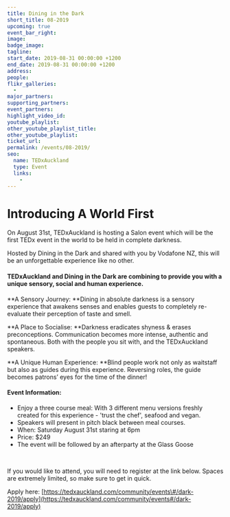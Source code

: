 ```yaml
---
title: Dining in the Dark
short_title: 08-2019
upcoming: true
event_bar_right:
image:
badge_image:
tagline:
start_date: 2019-08-31 00:00:00 +1200
end_date: 2019-08-31 00:00:00 +1200
address:
people:
flikr_galleries:
  -
major_partners:
supporting_partners:
event_partners:
highlight_video_id:
youtube_playlist:
other_youtube_playlist_title:
other_youtube_playlist:
ticket_url:
permalink: /events/08-2019/
seo:
  name: TEDxAuckland
  type: Event
  links:
    -
---
```


# Introducing A World First

On August 31st, TEDxAuckland is hosting a Salon event which will be the first TEDx event in the world to be held in complete darkness.

Hosted by Dining in the Dark and shared with you by Vodafone NZ, this will be an unforgettable experience like no other.

#### TEDxAuckland and Dining in the Dark are combining to provide you with a unique sensory, social and human experience.

**A Sensory Journey:&nbsp;**Dining in absolute darkness is a sensory experience that awakens senses and enables guests to completely re-evaluate their perception of taste and smell.

**A Place to Socialise:&nbsp;**Darkness eradicates shyness & erases preconceptions. Communication becomes more intense, authentic and spontaneous. Both with the people you sit with, and the TEDxAuckland speakers.

**A Unique Human Experience:&nbsp;**Blind people work not only as waitstaff but also as guides during this experience. Reversing roles, the guide becomes patrons’ eyes for the time of the dinner\!

#### Event Information:

* Enjoy a three course meal: With 3 different menu versions freshly created for this experience - 'trust the chef', seafood and vegan.
* Speakers will present in pitch black between meal courses.
* When: Saturday August 31st staring at 6pm
* Price: $249
* The event will be followed by an afterparty at the Glass Goose

&nbsp;

If you would like to attend, you will need to register at the link below. Spaces are extremely limited, so make sure to get in quick.&nbsp;

Apply here:&nbsp;[https://tedxauckland.com/community/events\#/dark-2019/apply](https://tedxauckland.com/community/events#/dark-2019/apply)